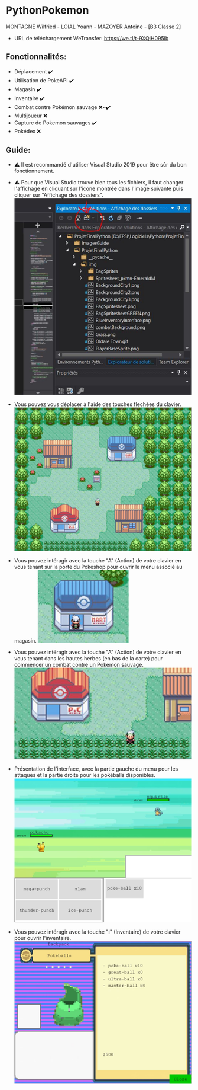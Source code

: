 # PythonPokemon
MONTAGNE Wilfried - LOIAL Yoann - MAZOYER Antoine - [B3 Classe 2]
- URL de téléchargement WeTransfer: https://we.tl/t-9XQIH095ib


## Fonctionnalités:
* Déplacement ✔️
* Utilisation de PokeAPI ✔️
* Magasin ✔️
* Inventaire ✔️
* Combat contre Pokémon sauvage ❌~✔️
* Multijoueur ❌
* Capture de Pokemon sauvages ✔️
* Pokédex ❌

## Guide:
- ⚠️ Il est recommandé d'utiliser Visual Studio 2019 pour être sûr du bon fonctionnement.

- ⚠️ Pour que Visual Studio trouve bien tous les fichiers, il faut changer l'affichage en cliquant sur l'icone montrée dans l'image suivante puis cliquer sur "Affichage des dossiers".
![Icone à cliquer](https://github.com/WilMont/PythonPokemon/blob/master/ImagesGuide/guideFichiers.JPG)


- Vous pouvez vous déplacer à l'aide des touches flechées du clavier.
![Deplacements](https://github.com/WilMont/PythonPokemon/blob/master/ImagesGuide/Deplacements.JPG)


- Vous pouvez intéragir avec la touche "A" (Action) de votre clavier en vous tenant sur la porte du Pokeshop pour ouvrir le menu associé au magasin.
![Interagir avec le magasin](https://github.com/WilMont/PythonPokemon/blob/master/ImagesGuide/Magasin.JPG)


- Vous pouvez intéragir avec la touche "A" (Action) de votre clavier en vous tenant dans les hautes herbes (en bas de la carte) pour commencer un combat contre un Pokemon sauvage.
![Commencer un combat](https://github.com/WilMont/PythonPokemon/blob/master/ImagesGuide/RecherchePokemon.JPG)


- Présentation de l'interface, avec la partie gauche du menu pour les attaques et la partie droite pour les pokéballs disponibles.
![Combattre ou capturer un Pokemon](https://github.com/WilMont/PythonPokemon/blob/master/ImagesGuide/Combat.JPG)


- Vous pouvez intéragir avec la touche "I" (Inventaire) de votre clavier pour ouvrir l'inventaire.
![Inventaire](https://github.com/WilMont/PythonPokemon/blob/master/ImagesGuide/Inventaire.JPG)
